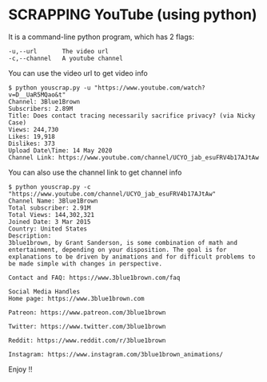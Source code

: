 # SCRAPPING YouTube (using python)

It is a command-line python program, which has 2 flags:

```  
-u,--url       The video url
-c,--channel   A youtube channel
```

You can use the video url to get video info

```
$ python youscrap.py -u "https://www.youtube.com/watch?v=D__UaR5MQao&t" 
Channel: 3Blue1Brown 
Subscribers: 2.89M 
Title: Does contact tracing necessarily sacrifice privacy? (via Nicky Case) 
Views: 244,730 
Likes: 19,918 
Dislikes: 373 
Upload Date\Time: 14 May 2020 
Channel Link: https://www.youtube.com/channel/UCYO_jab_esuFRV4b17AJtAw
```

You can also use the channel link to get channel info

```
$ python youscrap.py -c "https://www.youtube.com/channel/UCYO_jab_esuFRV4b17AJtAw"
Channel Name: 3Blue1Brown 
Total subscriber: 2.91M
Total Views: 144,302,321 
Joined Date: 3 Mar 2015 
Country: United States 
Description:
3blue1brown, by Grant Sanderson, is some combination of math and entertainment, depending on your disposition. The goal is for explanations to be driven by animations and for difficult problems to be made simple with changes in perspective.

Contact and FAQ: https://www.3blue1brown.com/faq

Social Media Handles
Home page: https://www.3blue1brown.com 

Patreon: https://www.patreon.com/3blue1brown 

Twitter: https://www.twitter.com/3blue1brown 

Reddit: https://www.reddit.com/r/3blue1brown 

Instagram: https://www.instagram.com/3blue1brown_animations/

```


Enjoy !!
